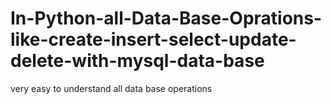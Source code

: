 # In-Python-all-Data-Base-Oprations-like-create-insert-select-update-delete-with-mysql-data-base
very easy to understand all data base operations
